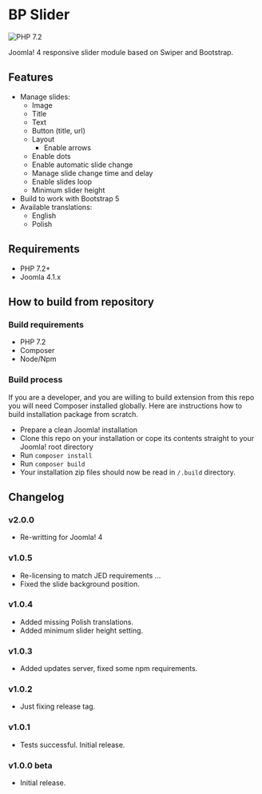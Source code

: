 # BP Slider

![PHP 7.2](https://github.com/bpextensions/mod_bpslider/workflows/PHP%207.2-8.0/badge.svg)

Joomla! 4 responsive slider module based on Swiper and Bootstrap.

## Features

- Manage slides:
  - Image
  - Title
  - Text
  - Button (title, url)
  - Layout
    - Enable arrows
  - Enable dots
  - Enable automatic slide change
  - Manage slide change time and delay
  - Enable slides loop
  - Minimum slider height
- Build to work with Bootstrap 5
- Available translations:
  - English
  - Polish

## Requirements

- PHP 7.2+
- Joomla 4.1.x

## How to build from repository

### Build requirements

- PHP 7.2
- Composer
- Node/Npm

### Build process

If you are a developer, and you are willing to build extension from this repo you will need Composer installed globally.
Here are instructions how to build installation package from scratch.

- Prepare a clean Joomla! installation
- Clone this repo on your installation or cope its contents straight to your Joomla! root directory
- Run `composer install`
- Run `composer build`
- Your installation zip files should now be read in `/.build` directory.

## Changelog

### v2.0.0

- Re-writting for Joomla! 4

### v1.0.5

- Re-licensing to match JED requirements ...
- Fixed the slide background position.

### v1.0.4

- Added missing Polish translations.
- Added minimum slider height setting.

### v1.0.3
- Added updates server, fixed some npm requirements.

### v1.0.2
- Just fixing release tag.

### v1.0.1
- Tests successful. Initial release.

### v1.0.0 beta
- Initial release.